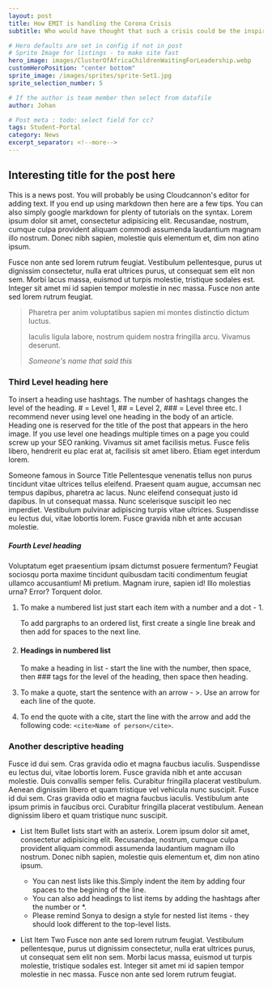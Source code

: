 ```yaml
---
layout: post
title: How EMIT is handling the Corona Crisis
subtitle: Who would have thought that such a crisis could be the inspiration for a highly effective delivery method!

# Hero defaults are set in config if not in post
# Sprite Image for listings - to make site fast
hero_image: images/ClusterOfAfricaChildrenWaitingForLeadership.webp
customHeroPosition: "center bottom"
sprite_image: /images/sprites/sprite-Set1.jpg
sprite_selection_number: 5

# If the author is team member then select from datafile
author: Johan

# Post meta : todo: select field for cc?
tags: Student-Portal
category: News
excerpt_separator: <!--more-->
---
```


## Interesting title for the post here
This is a news post. You will probably be using Cloudcannon's editor for adding text.  If you end up using markdown then here are a few tips.  You can also simply google markdown for plenty of tutorials on the syntax. Lorem ipsum dolor sit amet, consectetur adipisicing elit. Recusandae, nostrum, cumque culpa provident aliquam commodi assumenda laudantium magnam illo nostrum. Donec nibh sapien, molestie quis elementum et, dim non atino ipsum.

Fusce non ante sed lorem rutrum feugiat. Vestibulum pellentesque, purus ut dignissim consectetur, nulla erat ultrices purus, ut consequat sem elit non sem. Morbi lacus massa, euismod ut turpis molestie, tristique sodales est. Integer sit amet mi id sapien tempor molestie in nec massa. Fusce non ante sed lorem rutrum feugiat.

> Pharetra per anim voluptatibus sapien mi montes distinctio dictum luctus.
>
> Iaculis ligula labore, nostrum quidem nostra fringilla arcu. Vivamus deserunt.
>
> <cite>Someone's name that said this</cite>

### Third Level heading here
To insert a heading use hashtags. The number of hashtags changes the level of the heading.  # = Level 1, ## = Level 2, ### = Level three etc. I recommend never using level one heading in the body of an article. Heading one is reserved for the title of the post that appears in the hero image.  If you use level one headings multiple times on a page you could screw up your SEO ranking.  Vivamus sit amet facilisis metus. Fusce felis libero, hendrerit eu plac erat at, facilisis sit amet libero. Etiam eget interdum lorem.

 Someone famous in Source Title
Pellentesque venenatis tellus non purus tincidunt vitae ultrices tellus eleifend. Praesent quam augue, accumsan nec tempus dapibus, pharetra ac lacus. Nunc eleifend consequat justo id dapibus. In ut consequat massa. Nunc scelerisque suscipit leo nec imperdiet. Vestibulum pulvinar adipiscing turpis vitae ultrices. Suspendisse eu lectus dui, vitae lobortis lorem. Fusce gravida nibh et ante accusan molestie.

##### Fourth Level heading
Voluptatum eget praesentium ipsam dictumst posuere fermentum? Feugiat sociosqu porta maxime tincidunt quibusdam taciti condimentum feugiat ullamco accusantium! Mi pretium. Magnam irure, sapien id! Illo molestias urna? Error? Torquent dolor.

1. To make a numbered list just start each item with a number and a dot - 1.

   To add pargraphs to an ordered list, first create a single line break and then add for spaces to the next line.
2. #### Headings in numbered list

   To make a heading in list - start the line with the number, then space, then ### tags for the level of the heading, then space then heading.
3. To make a quote, start the sentence with an arrow - >. Use an arrow for each line of the quote.
4. To end the quote with a cite, start the line with the arrow and add the following code: ``<cite>Name of person</cite>``.

### Another descriptive heading
Fusce id dui sem. Cras gravida odio et magna faucbus iaculis. Suspendisse eu lectus dui, vitae lobortis lorem. Fusce gravida nibh et ante accusan molestie. Duis convallis semper felis. Curabitur fringilla placerat vestibulum. Aenean dignissim libero et quam tristique vel vehicula nunc suscipit. Fusce id dui sem. Cras gravida odio et magna faucbus iaculis. Vestibulum ante ipsum primis in faucibus orci. Curabitur fringilla placerat vestibulum. Aenean dignissim libero et quam tristique nunc suscipit.

* List Item
Bullet lists start with an asterix. Lorem ipsum dolor sit amet, consectetur adipisicing elit. Recusandae, nostrum, cumque culpa provident aliquam commodi assumenda laudantium magnam illo nostrum. Donec nibh sapien, molestie quis elementum et, dim non atino ipsum.
    * You can nest lists like this.Simply indent the item by adding four spaces to the begining of the line.
    * You can also add headings to list items by adding the hashtags after the number or *.
    * Please remind Sonya to design a style for nested list items - they should look different to the top-level lists.

* List Item Two
Fusce non ante sed lorem rutrum feugiat. Vestibulum pellentesque, purus ut dignissim consectetur, nulla erat ultrices purus, ut consequat sem elit non sem. Morbi lacus massa, euismod ut turpis molestie, tristique sodales est. Integer sit amet mi id sapien tempor molestie in nec massa. Fusce non ante sed lorem rutrum feugiat.
